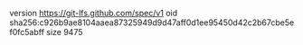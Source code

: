 version https://git-lfs.github.com/spec/v1
oid sha256:c926b9ae8104aaea87325949d9d47aff0d1ee95450d42c2b67cbe5ef0fc5abff
size 9475
